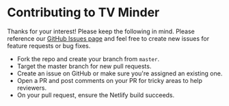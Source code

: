 # Contributing to TV Minder

Thanks for your interest! Please keep the following in mind. Please reference our [GitHub Issues page](https://github.com/trybick/tv-minder/issues) and feel free to create new issues for feature requests or bug fixes.

- Fork the repo and create your branch from `master`.
- Target the master branch for new pull requests.
- Create an issue on GitHub or make sure you're assigned an existing one.
- Open a PR and post comments on your PR for tricky areas to help reviewers.
- On your pull request, ensure the Netlify build succeeds.
